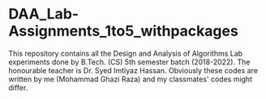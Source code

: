 # DAA_Lab-Assignments_1to5_withpackages
This repository contains all the Design and Analysis of Algorithms Lab experiments done by B.Tech. (CS) 5th semester batch (2018-2022). The honourable teacher is Dr. Syed Imtiyaz Hassan. Obviously these codes are written by me (Mohammad Ghazi Raza) and my classmates' codes might differ.
